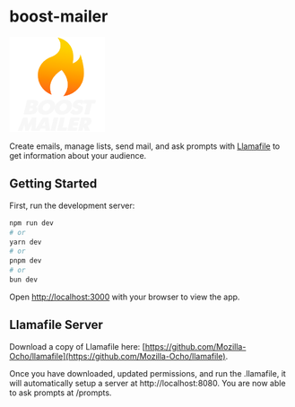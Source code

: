 # boost-mailer

<img src="/public/boost-mailer-logo-dark.png" width="170" height="170" alt="Boost Mailer logo">

Create emails, manage lists, send mail, and ask prompts with [Llamafile](https://github.com/Mozilla-Ocho/llamafile) to get information about your audience.

## Getting Started

First, run the development server:

```bash
npm run dev
# or
yarn dev
# or
pnpm dev
# or
bun dev
```

Open [http://localhost:3000](http://localhost:3000) with your browser to view the app.

## Llamafile Server

Download a copy of Llamafile here: [https://github.com/Mozilla-Ocho/llamafile](https://github.com/Mozilla-Ocho/llamafile).

Once you have downloaded, updated permissions, and run the .llamafile, it will automatically setup a server at http://localhost:8080. You are now able to ask prompts at /prompts.